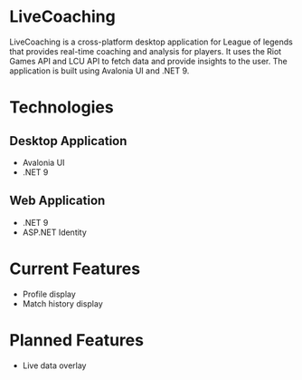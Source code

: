 # LiveCoaching
LiveCoaching is a cross-platform desktop application for League of legends that provides real-time coaching and analysis
for players. It uses the Riot Games API and LCU API to fetch data and provide insights to the user. The application is
built using Avalonia UI and .NET 9.

# Technologies
## Desktop Application
- Avalonia UI
- .NET 9

## Web Application 
- .NET 9
- ASP.NET Identity

# Current Features
- Profile display
- Match history display

# Planned Features
- Live data overlay
